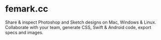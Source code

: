 # femark.cc
Share &amp; inspect Photoshop and Sketch designs on Mac, Windows &amp; Linux. Collaborate with your team, generate CSS, Swift &amp; Android code, export specs and images.
